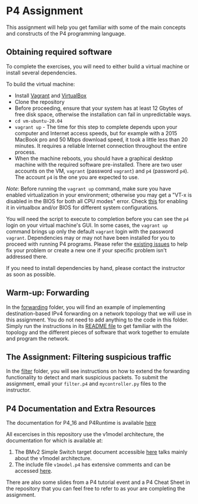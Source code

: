 # P4 Assignment

This assignment will help you get familiar with some of the 
main concepts and constructs of the P4 programming language.

## Obtaining required software

To complete the exercises, you will need to either build a
virtual machine or install several dependencies.

To build the virtual machine:
- Install [Vagrant](https://vagrantup.com) and [VirtualBox](https://virtualbox.org)
- Clone the repository
- Before proceeding, ensure that your system has at least 12 Gbytes of free disk space, otherwise the installation can fail in unpredictable ways.
- `cd vm-ubuntu-20.04`
- `vagrant up` - The time for this step to complete depends upon your computer and Internet access speeds, but for example with a 2015 MacBook pro and 50 Mbps download speed, it took a little less than 20 minutes.  It requires a reliable Internet connection throughout the entire process.
- When the machine reboots, you should have a graphical desktop machine with the required software pre-installed.  There are two user accounts on the VM, `vagrant` (password `vagrant`) and `p4` (password `p4`).  The account `p4` is the one you are expected to use.

*Note*: Before running the `vagrant up` command, make sure you have enabled virtualization in your environment; otherwise you may get a "VT-x is disabled in the BIOS for both all CPU modes" error. Check [this](https://stackoverflow.com/questions/33304393/vt-x-is-disabled-in-the-bios-for-both-all-cpu-modes-verr-vmx-msr-all-vmx-disabl) for enabling it in virtualbox and/or BIOS for different system configurations.

You will need the script to execute to completion before you can see the `p4` login on your virtual machine's GUI. In some cases, the `vagrant up` command brings up only the default `vagrant` login with the password `vagrant`. Dependencies may or may not have been installed for you to proceed with running P4 programs. Please refer the [existing issues](https://github.com/p4lang/tutorials/issues) to help fix your problem or create a new one if your specific problem isn't addressed there.

If you need to install dependencies by hand, please contact the instructor as soon as possible.

## Warm-up: Forwarding

In the [forwarding](./exercises/forwarding) folder, you will find an example of implementing destination-based IPv4 forwarding on a network topology that we will use in this assignment. You do not need to add anything to the code in this folder. Simply run the instructions in its [README file](./exercises/forwarding/README.md) to get familiar with the topology and the different pieces of software that work together to emulate and program the network.
 
## The Assignment: Filtering suspicious traffic

In the [filter](./exercises/filter) folder, you will see instructions on how to extend the forwarding functionality to detect and mark suspicious packets. To submit the assignment, email your `filter.p4` and `mycontroller.py` files to the instructor.

## P4 Documentation and Extra Resources

The documentation for P4_16 and P4Runtime is available [here](https://p4.org/specs/)

All excercises in this repository use the v1model architecture, the documentation for which is available at:
1. The BMv2 Simple Switch target document accessible [here](https://github.com/p4lang/behavioral-model/blob/master/docs/simple_switch.md) talks mainly about the v1model architecture.
2. The include file `v1model.p4` has extensive comments and can be accessed [here](https://github.com/p4lang/p4c/blob/master/p4include/v1model.p4).

There are also some slides from a P4 tutorial event and a P4 Cheat Sheet in the repository that you can feel free to refer to as your are completing the assignment.
